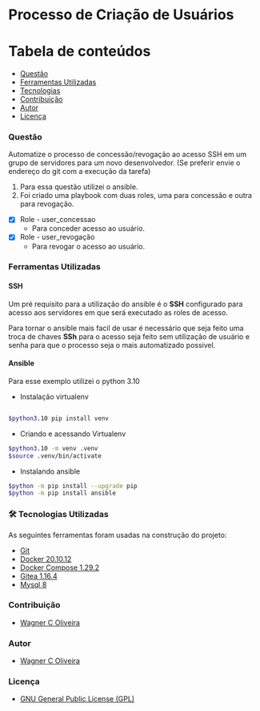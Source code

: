 # Processo de Criação de Usuários

Tabela de conteúdos
=================
<!--ts-->   
   * [Questão](#questão)
   * [Ferramentas Utilizadas](#ferramentas-utilizadas)
   * [Tecnologias](#-tecnologias-utilizadas)
   * [Contribuição](#contribuição)
   * [Autor](#autor)
   * [Licença](#licença)
<!--te-->


### Questão

Automatize o processo de concessão/revogação ao acesso SSH em um grupo de servidores para um novo desenvolvedor. (Se preferir envie o endereço do git com a execução da tarefa)

1. Para essa questão utilizei o ansible.
2.  Foi criado uma playbook com duas roles, uma para concessão e outra para revogação.


- [x] Role - user_concessao
  - Para conceder acesso ao usuário.
- [x] Role - user_revogação
  - Para revogar o acesso ao usuário.

### Ferramentas Utilizadas

#### SSH

Um pré requisito para a utilização do ansible é o **SSH** configurado para acesso aos servidores em que será executado as roles de acesso.

Para tornar o ansible mais facil de usar é necessário que seja feito uma troca de chaves **SSh** para o acesso seja feito sem utilização de usuário e senha para que o processo seja o mais automatizado possivel.

#### Ansible

Para esse exemplo utilizei o python 3.10

- Instalação virtualenv 

~~~bash

$python3.10 pip install venv

~~~

- Criando e acessando Virtualenv

~~~bash
$python3.10 -m venv .venv
$source .venv/bin/activate

~~~

- Instalando ansible

~~~bash
$python -m pip install --upgrade pip
$python -m pip install ansible
~~~

### 🛠 Tecnologias Utilizadas

As seguintes ferramentas foram usadas na construção do projeto:

- [Git](https://git-scm.com/)
- [Docker 20.10.12](https://docs.docker.com/engine/)
- [Docker Compose 1.29.2](https://docs.docker.com/compose/)
- [Gitea 1.16.4](https://docs.gitea.io/en-us/)
- [Mysql 8](https://dev.mysql.com/doc/)

### Contribuição

* [Wagner C Oliveira](https://www.wagneroliveira.eti.br)

### Autor

* [Wagner C Oliveira](https://www.wagneroliveira.eti.br)

### Licença

* [GNU General Public License (GPL)](https://www.gnu.org/licenses/gpl-3.0.html)